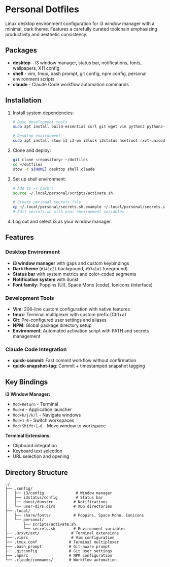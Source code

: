 # Personal Dotfiles

Linux desktop environment configuration for i3 window manager with a minimal, dark theme. Features a carefully curated toolchain emphasizing productivity and aesthetic consistency.

## Packages

- **desktop** - i3 window manager, status bar, notifications, fonts, wallpapers, X11 config
- **shell** - vim, tmux, bash prompt, git config, npm config, personal environment scripts
- **claude** - Claude Code workflow automation commands

## Installation

1. Install system dependencies:
   ```bash
   # Base development tools
   sudo apt install build-essential curl git wget vim python3 python3-pip python3-venv

   # Desktop environment
   sudo apt install stow i3 i3-wm i3lock i3status hsetroot rxvt-unicode suckless-tools xsel brightnessctl cmus lxappearance ranger scrot dunst
   ```

2. Clone and deploy:
   ```bash
   git clone <repository> ~/dotfiles
   cd ~/dotfiles
   stow -t ${HOME} desktop shell claude
   ```

3. Set up shell environment:
   ```bash
   # Add to ~/.bashrc
   source ~/.local/personal/scripts/activate.sh

   # Create personal secrets file
   cp ~/.local/personal/secrets.sh.example ~/.local/personal/secrets.sh
   # Edit secrets.sh with your environment variables
   ```

4. Log out and select i3 as your window manager.

## Features

### Desktop Environment
- **i3 window manager** with gaps and custom keybindings
- **Dark theme** (`#141c21` background, `#93a1a1` foreground)
- **Status bar** with system metrics and color-coded segments
- **Notification system** with dunst
- **Font family**: Poppins (UI), Space Mono (code), Ionicons (interface)

### Development Tools
- **Vim**: 206-line custom configuration with native features
- **tmux**: Terminal multiplexer with custom prefix (Ctrl+a)
- **Git**: Pre-configured user settings and aliases
- **NPM**: Global package directory setup
- **Environment**: Automated activation script with PATH and secrets management

### Claude Code Integration
- **quick-commit**: Fast commit workflow without confirmation
- **quick-snapshot-tag**: Commit + timestamped snapshot tagging

## Key Bindings

**i3 Window Manager:**
- `Mod+Return` - Terminal
- `Mod+d` - Application launcher
- `Mod+h/j/k/l` - Navigate windows
- `Mod+1-6` - Switch workspaces
- `Mod+Shift+1-6` - Move window to workspace

**Terminal Extensions:**
- Clipboard integration
- Keyboard text selection
- URL selection and opening

## Directory Structure

```
~/
├── .config/
│   ├── i3/config              # Window manager
│   ├── i3status/config        # Status bar
│   ├── dunst/dunstrc         # Notifications
│   └── user-dirs.dirs        # XDG directories
├── .local/
│   ├── share/fonts/          # Poppins, Space Mono, Ionicons
│   └── personal/
│       ├── scripts/activate.sh
│       └── secrets.sh        # Environment variables
├── .urxvt/ext/              # Terminal extensions
├── .vimrc                   # Vim configuration
├── .tmux.conf              # Terminal multiplexer
├── .bash_prompt            # Git-aware prompt
├── .gitconfig              # Git user settings
├── .npmrc                  # NPM configuration
└── .claude/commands/       # Workflow automation
```
